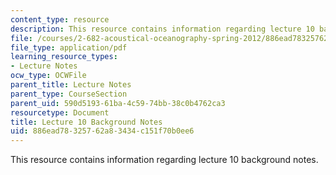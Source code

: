 ```yaml
---
content_type: resource
description: This resource contains information regarding lecture 10 background notes.
file: /courses/2-682-acoustical-oceanography-spring-2012/886ead78325762a83434c151f70b0ee6_MIT2_682S12_bglec10.pdf
file_type: application/pdf
learning_resource_types:
- Lecture Notes
ocw_type: OCWFile
parent_title: Lecture Notes
parent_type: CourseSection
parent_uid: 590d5193-61ba-4c59-74bb-38c0b4762ca3
resourcetype: Document
title: Lecture 10 Background Notes
uid: 886ead78-3257-62a8-3434-c151f70b0ee6
---
```

This resource contains information regarding lecture 10 background notes.

